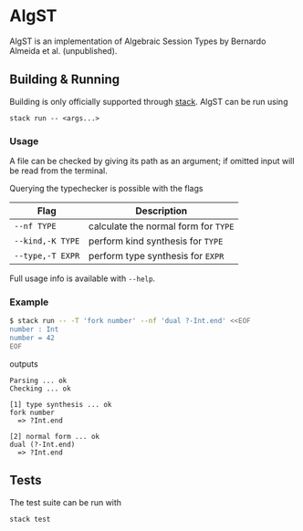 # AlgST

AlgST is an implementation of Algebraic Session Types by Bernardo Almeida et al. (unpublished).


## Building & Running

Building is only officially supported through [stack]. AlgST can be run using

```
stack run -- <args...>
```

### Usage

A file can be checked by giving its path as an argument; if omitted input will be read from the terminal.

Querying the typechecker is possible with the flags

| Flag             | Description                          |
|------------------|--------------------------------------|
| `--nf TYPE`      | calculate the normal form for `TYPE` |
| `--kind,-K TYPE` | perform kind synthesis for `TYPE`    |
| `--type,-T EXPR` | perform type synthesis for `EXPR`    |

Full usage info is available with `--help`.


### Example

```bash
$ stack run -- -T 'fork number' --nf 'dual ?-Int.end' <<EOF
number : Int
number = 42
EOF
```

outputs

```
Parsing ... ok
Checking ... ok

[1] type synthesis ... ok
fork number
  => ?Int.end

[2] normal form ... ok
dual (?-Int.end)
  => ?Int.end
```

[stack]: https://docs.haskellstack.org/en/stable/README/


## Tests

The test suite can be run with

```
stack test
```
